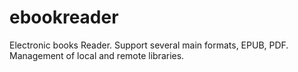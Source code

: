 ebookreader
===========

Electronic books Reader. Support several main formats, EPUB, PDF. Management of local and remote libraries.
